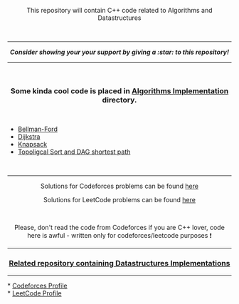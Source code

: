 <p align="center"> 
  This repository will contain C++ code related to Algorithms and Datastructures <br> 
</p> 

<br>

---


<p align = "center">
  <b> <i> Consider showing your  your support by giving a :star: to this repository! </b> </i>
</p>

---

<br>


<h3 align ="center">  
  <b>Some kinda cool code is placed in <b> <a href = "https://github.com/wzslr321/Algorithms/tree/main/algorithms_implementation"> Algorithms Implementation </a> </b> directory. </b>
</h3>
 <br>
  
  * <a href="https://github.com/wzslr321/Algorithms/tree/main/algorithms_implementation/bellman_ford"> Bellman-Ford</a>
  * <a href="https://github.com/wzslr321/Algorithms/tree/main/algorithms_implementation/dijkstra"> Dijkstra </a>
  * <a href="https://github.com/wzslr321/Algorithms/tree/main/algorithms_implementation/knapsack"> Knapsack </a>
  * <a href="https://github.com/wzslr321/Algorithms/tree/main/algorithms_implementation/topological_sort"> Topoligcal Sort and DAG shortest path</a>


<br>

---

<p align="center"> Solutions for Codeforces problems can be found <a href="https://github.com/wzslr321/Algorithms/tree/main/codeforces"> here </a> </p>
<p align="center"> Solutions for LeetCode problems can be found <a href="https://github.com/wzslr321/Algorithms/tree/main/leetcode"> here </a> </p>

<br>

<p align="center"> 
    Please, don't read the code from Codeforces if you are C++ lover, code here is awful - written only for codeforces/leetcode purposes ❗️
</p>

---
  
<h3 align="center">
     <a href = "https://github.com/wzslr321/datastructures_implementation">
        Related repository containing Datastructures Implementations
     </a>
</h3>

---

<p>
  * <a href = "https://codeforces.com/profile/Creatix"> Codeforces Profile </a> <br>
  * <a href = "https://leetcode.com/wzslr321/"> LeetCode Profile </a>
</p>
